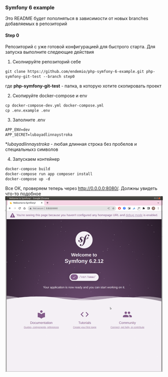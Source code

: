 ### Symfony 6 example

Это README будет пополняться в зависимости от новых branches добавляемых в репозиторий

#### Step 0

Репозиторий с уже готовой конфигурацией для быстрого старта. Для запуска выполните следеющие действия

1. Сколнируйте репозиторий себе 
```shell
git clone https://github.com/endemio/php-symfony-6-example.git php-symfony-git-test --branch step0
```
где **php-symfony-git-test** - папка, в которую хотите скопировать проект

2. Скопируйте docker-compose и env
```shell
cp docker-compose-dev.yml docker-compose.yml 
cp .env.example .env
```

3. Заполните .env
```shell
APP_ENV=dev
APP_SECRET=lubayadlinnaystroka
```
**lubayadlinnaystroka* - любая длинная строка без пробелов и специальныхз символов

4. Запускаем контейнер
```shell
docker-compose build
docker-compose run app composer install
docker-compose up -d
```

Все ОК, проверяем теперь через http://0.0.0.0:8080/. Должны увидеть что-то подобное
![Browser view](./docs/step0-browser.png "Title")


